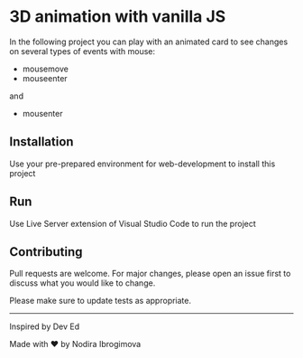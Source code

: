 # 3D animation with vanilla JS

In the following project you can play with an animated card to see changes on several types of events with mouse:
- mousemove
- mouseenter

and 
- mousenter


## Installation

Use your pre-prepared environment for web-development to install this project


## Run
Use Live Server extension of Visual Studio Code to run the project


## Contributing
Pull requests are welcome. For major changes, please open an issue first to discuss what you would like to change.

Please make sure to update tests as appropriate.

---

Inspired by Dev Ed

Made with ❤️ by Nodira Ibrogimova